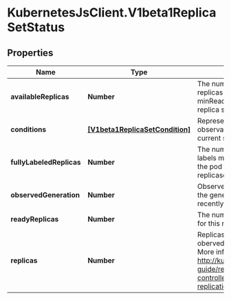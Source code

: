 # KubernetesJsClient.V1beta1ReplicaSetStatus

## Properties
Name | Type | Description | Notes
------------ | ------------- | ------------- | -------------
**availableReplicas** | **Number** | The number of available replicas (ready for at least minReadySeconds) for this replica set. | [optional] 
**conditions** | [**[V1beta1ReplicaSetCondition]**](V1beta1ReplicaSetCondition.md) | Represents the latest available observations of a replica set&#39;s current state. | [optional] 
**fullyLabeledReplicas** | **Number** | The number of pods that have labels matching the labels of the pod template of the replicaset. | [optional] 
**observedGeneration** | **Number** | ObservedGeneration reflects the generation of the most recently observed ReplicaSet. | [optional] 
**readyReplicas** | **Number** | The number of ready replicas for this replica set. | [optional] 
**replicas** | **Number** | Replicas is the most recently oberved number of replicas. More info: http://kubernetes.io/docs/user-guide/replication-controller#what-is-a-replication-controller | 


